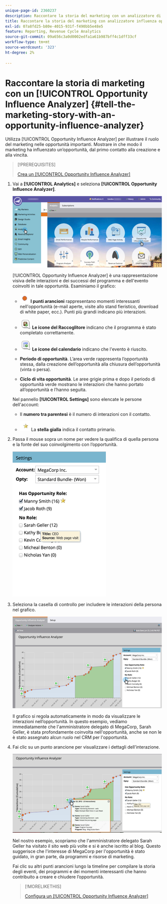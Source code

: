 ```yaml
---
unique-page-id: 2360237
description: Raccontare la storia del marketing con un analizzatore di influenza dell’opportunità - Documentazione di Marketo - Documentazione del prodotto
title: Raccontare la storia del marketing con analizzatore influenza opportunità
exl-id: 07a8fd25-b80e-4015-931f-f490bb5e48e5
feature: Reporting, Revenue Cycle Analytics
source-git-commit: 09a656c3a0d0002edfa1a61b987bff4c1dff33cf
workflow-type: tm+mt
source-wordcount: '323'
ht-degree: 2%

---
```


# Raccontare la storia di marketing con un [!UICONTROL Opportunity Influence Analyzer] {#tell-the-marketing-story-with-an-opportunity-influence-analyzer}

Utilizza [!UICONTROL Opportunity Influence Analyzer] per illustrare il ruolo del marketing nelle opportunità importanti. Mostrare in che modo il marketing ha influenzato un’opportunità, dal primo contatto alla creazione e alla vincita.

>[!PREREQUISITES]
>
>[Crea un [!UICONTROL Opportunity Influence Analyzer]](/help/marketo/product-docs/reporting/revenue-cycle-analytics/opportunity-influence-analyzer/create-an-opportunity-influence-analyzer.md)

1. Vai a **[!UICONTROL Analytics]** e seleziona **[!UICONTROL Opportunity Influence Analyzer]**.

   ![](assets/analytics-opportunityhand.png)

   [!UICONTROL Opportunity Influence Analyzer] è una rappresentazione visiva delle interazioni e dei successi del programma e dell&#39;evento coinvolti in tale opportunità. Esaminiamo il grafico:

   * ![—](assets/image2014-10-3-13-3a43-3a21.png) **I punti arancioni** rappresentano momenti interessanti nell&#39;opportunità (e-mail aperte, visite allo stand fieristico, download di white paper, ecc.). Punti più grandi indicano più interazioni.

   * ![—](assets/image2014-10-3-13-3a44-3a9.png) **Le icone del Raccoglitore** indicano che il programma è stato completato correttamente.

   * ![—](assets/image2014-10-3-13-3a44-3a40.png) **Le icone del calendario** indicano che l&#39;evento è riuscito.

   * **Periodo di opportunità**. L’area verde rappresenta l’opportunità stessa, dalla creazione dell’opportunità alla chiusura dell’opportunità (vinta o persa).

   * **Ciclo di vita opportunità**. Le aree grigie prima e dopo il periodo di opportunità verde mostrano le interazioni che hanno portato all’opportunità e l’hanno seguita.

   Nel pannello **[!UICONTROL Settings]** sono elencate le persone dell&#39;account:

   * Il **numero tra parentesi** è il numero di interazioni con il contatto.

   * ![—](assets/image2014-10-3-13-3a45-3a9.png)La **stella gialla** indica il contatto primario.

1. Passa il mouse sopra un nome per vedere la qualifica di quella persona e la fonte del suo coinvolgimento con l’opportunità.

   ![](assets/image2015-6-23-14-3a43-3a1.png)

1. Seleziona la casella di controllo per includere le interazioni della persona nel grafico.

   ![](assets/image2015-6-23-14-3a43-3a35.png)

   Il grafico si regola automaticamente in modo da visualizzare le interazioni nell’opportunità. In questo esempio, vediamo immediatamente che l&#39;amministratore delegato di MegaCorp, Sarah Geller, è stata profondamente coinvolta nell&#39;opportunità, anche se non le è stato assegnato alcun ruolo nel CRM per l&#39;opportunità.

1. Fai clic su un punto arancione per visualizzare i dettagli dell’interazione.

   ![](assets/image2015-6-23-14-3a44-3a15.png)

   Nel nostro esempio, scopriamo che l&#39;amministratore delegato Sarah Geller ha visitato il sito web più volte e si è anche iscritto al blog. Questo suggerisce che l&#39;interesse di MegaCorp per l&#39;opportunità è stato guidato, in gran parte, da programmi e risorse di marketing.

   Fai clic su altri punti arancioni lungo la timeline per compilare la storia degli eventi, dei programmi e dei momenti interessanti che hanno contribuito a creare e chiudere l’opportunità.

   >[!MORELIKETHIS]
   >
   >[Configura un [!UICONTROL Opportunity Influence Analyzer]](/help/marketo/product-docs/reporting/revenue-cycle-analytics/opportunity-influence-analyzer/configure-an-opportunity-influence-analyzer.md)
